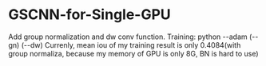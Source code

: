 # GSCNN-for-Single-GPU
Add group normalization and dw conv function.
Training:
python --adam (--gn) (--dw) 
Currenly, mean iou of my training result  is only 0.4084(with group normaliza, because my memory of GPU is only 8G, BN is hard to use)
